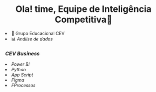   <h1  align="center">Ola! time, Equipe de Inteligência Competitiva👋</h1>
       <li>🔭 Grupo Educacional CEV</li>
       <li>📊 <em>Análise de dados</li>
  <h3>CEV Business</h3>
      <li>Power BI</li>
      <li>Python</li>
      <li>App Script</li>
      <li>Figma</li>
      <li>FProcessos</li>
  </ul>




